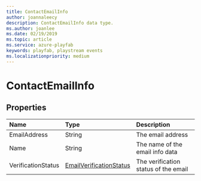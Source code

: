 ```yaml
---
title: ContactEmailInfo
author: joannaleecy
description: ContactEmailInfo data type.
ms.author: joanlee
ms.date: 02/19/2019
ms.topic: article
ms.service: azure-playfab
keywords: playfab, playstream events
ms.localizationpriority: medium
---
```


# ContactEmailInfo

## Properties

|Name|Type|Description|
| :--------------------|:-------------------|:----------------------|
|EmailAddress|String|The email address|
|Name|String|The name of the email info data|
|VerificationStatus|[EmailVerificationStatus](emailverificationstatus.md)|The verification status of the email|
